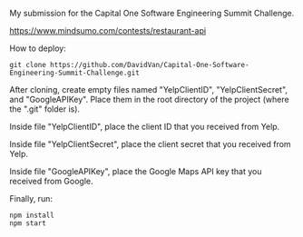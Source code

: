 My submission for the Capital One Software Engineering Summit Challenge.

https://www.mindsumo.com/contests/restaurant-api

How to deploy:

```
git clone https://github.com/DavidVan/Capital-One-Software-Engineering-Summit-Challenge.git
```

After cloning, create empty files named "YelpClientID", "YelpClientSecret", and "GoogleAPIKey". Place them in the root directory of the project (where the ".git" folder is).

Inside file "YelpClientID", place the client ID that you received from Yelp.

Inside file "YelpClientSecret", place the client secret that you received from Yelp.

Inside file "GoogleAPIKey", place the Google Maps API key that you received from Google.

Finally, run:

```
npm install
npm start
```